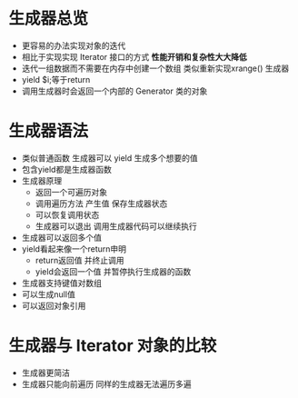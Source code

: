 # 生成器总览
* 更容易的办法实现对象的迭代
* 相比于实现实现 Iterator 接口的方式 **性能开销和复杂性大大降低**
* 迭代一组数据而不需要在内存中创建一个数组 类似重新实现xrange() 生成器
* yield $i;等于return
* 调用生成器时会返回一个内部的 Generator 类的对象

# 生成器语法
* 类似普通函数 生成器可以 yield 生成多个想要的值
* 包含yield都是生成器函数
* 生成器原理
    * 返回一个可遍历对象
    * 调用遍历方法 产生值 保存生成器状态
    * 可以恢复调用状态
    * 生成器可以退出 调用生成器代码可以继续执行
* 生成器可以返回多个值
* yield看起来像一个return申明
    * return返回值 并终止调用
    * yield会返回一个值 并暂停执行生成器的函数
* 生成器支持键值对数组
* 可以生成null值
* 可以返回对象引用

# 生成器与 Iterator 对象的比较
* 生成器更简洁
* 生成器只能向前遍历 同样的生成器无法遍历多遍
